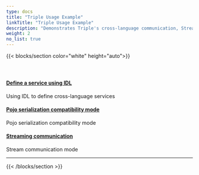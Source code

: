 ```yaml
---
type: docs
title: "Triple Usage Example"
linkTitle: "Triple Usage Example"
description: "Demonstrates Triple's cross-language communication, Streaming and other capabilities"
weight: 2
no_list: true
---
```


{{< blocks/section color="white" height="auto">}}
<div class="td-content list-page">
     <div class="lead"></div><header class="article-meta">
     </header><div class="row">
     <div class="col-sm col-md-6 mb-4 mb-md-0">
         <div class="h-100 card shadow" href="#">
             <div class="card-body">
                 <h4 class="card-title">
                     <a href='{{< relref "./idl/" >}}'>Define a service using IDL</a>
                 </h4>
                 <p>Using IDL to define cross-language services</p>
             </div>
         </div>
     </div>
     <div class="col-sm col-md-6 mb-4 mb-md-0">
         <div class="h-100 card shadow" href="#">
             <div class="card-body">
                 <h4 class="card-title">
                      <a href='{{< relref "./wrap/" >}}'>Pojo serialization compatibility mode</a>
                 </h4>
                 <p>Pojo serialization compatibility mode</p>
             </div>
         </div>
     </div>
     <div class="col-sm col-md-6 mb-4 mb-md-0">
         <div class="h-100 card shadow" href="#">
             <div class="card-body">
                 <h4 class="card-title">
                      <a href='{{< relref "./streaming/" >}}'>Streaming communication</a>
                 </h4>
                 <p>Stream communication mode</p>
             </div>
         </div>
     </div>
</div>
<hr>
</div>

{{< /blocks/section >}}